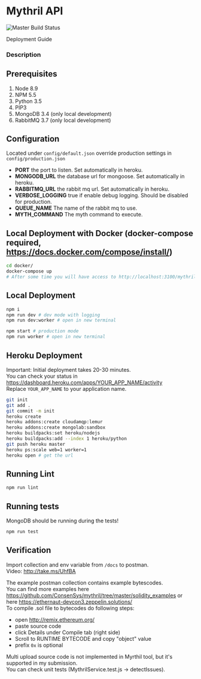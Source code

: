 
# Mythril API
![Master Build Status](https://img.shields.io/circleci/project/github/ConsenSys/mythril-api/master.svg)

Deployment Guide

### Description

## Prerequisites
1. Node 8.9
  1. NPM 5.5
2. Python 3.5
  1. PIP3
3. MongoDB 3.4 (only local development)
4. RabbitMQ 3.7 (only local development)


## Configuration
Located under `config/default.json` override production settings in `config/production.json`

- **PORT** the port to listen. Set automatically in heroku.
- **MONGODB_URL** the database url for mongoose. Set automatically in heroku.
- **RABBITMQ_URL** the rabbit mq url. Set automatically in heroku.
- **VERBOSE_LOGGING** true if enable debug logging. Should be disabled for production.
- **QUEUE_NAME** The name of the rabbit mq to use.
- **MYTH_COMMAND** The myth command to execute.


## Local Deployment with Docker (docker-compose required, https://docs.docker.com/compose/install/)
```bash
cd docker/
docker-compose up
# After some time you will have access to http://localhost:3100/mythril/v1
```


## Local Deployment
```bash
npm i
npm run dev # dev mode with logging
npm run dev:worker # open in new terminal

npm start # production mode
npm run worker # open in new terminal

```

## Heroku Deployment

Important: Initial deployment takes 20-30 minutes.  
You can check your status in https://dashboard.heroku.com/apps/YOUR_APP_NAME/activity  
Replace `YOUR_APP_NAME` to your application name.

```bash
git init
git add .
git commit -m init
heroku create
heroku addons:create cloudamqp:lemur
heroku addons:create mongolab:sandbox
heroku buildpacks:set heroku/nodejs
heroku buildpacks:add --index 1 heroku/python
git push heroku master
heroku ps:scale web=1 worker=1
heroku open # get the url
```

## Running Lint
```bash
npm run lint
```

## Running tests
MongoDB should be running during the tests!

```bash
npm run test
```

## Verification
Import collection and env variable from `/docs` to postman.  
Video: http://take.ms/UhfBA  

The example postman collection contains example bytescodes.  
You can find more examples here https://github.com/ConsenSys/mythril/tree/master/solidity_examples or here https://ethernaut-devcon3.zeppelin.solutions/  
To compile .sol file to bytecodes do following steps:
- open http://remix.ethereum.org/
- paste source code
- click Details under Compile tab (right side)
- Scroll to RUNTIME BYTECODE and copy "object" value
- prefix `0x` is optional 


Multi upload source code is not implemented in Myrthil tool, but it's supported in my submission.  
You can check unit tests (MythrilService.test.js -> detectIssues).  
